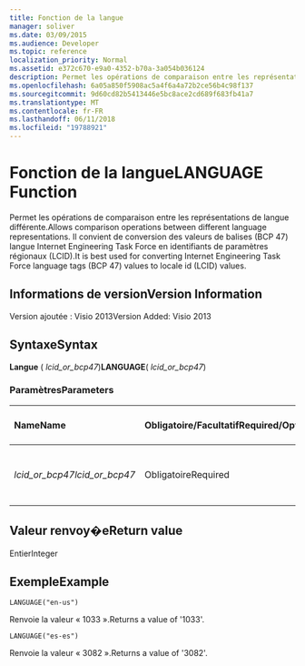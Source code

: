 ```yaml
---
title: Fonction de la langue
manager: soliver
ms.date: 03/09/2015
ms.audience: Developer
ms.topic: reference
localization_priority: Normal
ms.assetid: e372c670-e9a0-4352-b70a-3a054b036124
description: Permet les opérations de comparaison entre les représentations de langue différente. Il convient de conversion des valeurs de balises (BCP 47) langue Internet Engineering Task Force en identifiants de paramètres régionaux (LCID).
ms.openlocfilehash: 6a05a850f5908ac5a4f6a4a72b2ce56b4c98f137
ms.sourcegitcommit: 9d60cd82b5413446e5bc8ace2cd689f683fb41a7
ms.translationtype: MT
ms.contentlocale: fr-FR
ms.lasthandoff: 06/11/2018
ms.locfileid: "19788921"
---
```

# <a name="language-function"></a><span data-ttu-id="75707-104">Fonction de la langue</span><span class="sxs-lookup"><span data-stu-id="75707-104">LANGUAGE Function</span></span>

<span data-ttu-id="75707-105">Permet les opérations de comparaison entre les représentations de langue différente.</span><span class="sxs-lookup"><span data-stu-id="75707-105">Allows comparison operations between different language representations.</span></span> <span data-ttu-id="75707-106">Il convient de conversion des valeurs de balises (BCP 47) langue Internet Engineering Task Force en identifiants de paramètres régionaux (LCID).</span><span class="sxs-lookup"><span data-stu-id="75707-106">It is best used for converting Internet Engineering Task Force language tags (BCP 47) values to locale id (LCID) values.</span></span>
  
## <a name="version-information"></a><span data-ttu-id="75707-107">Informations de version</span><span class="sxs-lookup"><span data-stu-id="75707-107">Version Information</span></span>

<span data-ttu-id="75707-108">Version ajoutée : Visio 2013</span><span class="sxs-lookup"><span data-stu-id="75707-108">Version Added: Visio 2013</span></span> 
  
## <a name="syntax"></a><span data-ttu-id="75707-109">Syntaxe</span><span class="sxs-lookup"><span data-stu-id="75707-109">Syntax</span></span>

 <span data-ttu-id="75707-110">**Langue** ( _lcid_or_bcp47_)</span><span class="sxs-lookup"><span data-stu-id="75707-110">**LANGUAGE**( _lcid_or_bcp47_)</span></span>
  
### <a name="parameters"></a><span data-ttu-id="75707-111">Paramètres</span><span class="sxs-lookup"><span data-stu-id="75707-111">Parameters</span></span>

|<span data-ttu-id="75707-112">**Name**</span><span class="sxs-lookup"><span data-stu-id="75707-112">**Name**</span></span>|<span data-ttu-id="75707-113">**Obligatoire/Facultatif**</span><span class="sxs-lookup"><span data-stu-id="75707-113">**Required/Optional**</span></span>|<span data-ttu-id="75707-114">**Type de données**</span><span class="sxs-lookup"><span data-stu-id="75707-114">**Data Type**</span></span>|<span data-ttu-id="75707-115">**Description**</span><span class="sxs-lookup"><span data-stu-id="75707-115">**Description**</span></span>|
|:-----|:-----|:-----|:-----|
| <span data-ttu-id="75707-116">_lcid_or_bcp47_</span><span class="sxs-lookup"><span data-stu-id="75707-116">_lcid_or_bcp47_</span></span> <br/> |<span data-ttu-id="75707-117">Obligatoire</span><span class="sxs-lookup"><span data-stu-id="75707-117">Required</span></span>  <br/> |<span data-ttu-id="75707-118">**Chaîne**</span><span class="sxs-lookup"><span data-stu-id="75707-118">**String**</span></span> <br/> |<span data-ttu-id="75707-119">La valeur LCID ou norme BCP 47 pour la langue.</span><span class="sxs-lookup"><span data-stu-id="75707-119">The LCID or BCP 47 value for the language.</span></span>  <br/> |
   
## <a name="return-value"></a><span data-ttu-id="75707-120">Valeur renvoy�e</span><span class="sxs-lookup"><span data-stu-id="75707-120">Return value</span></span>

<span data-ttu-id="75707-121">Entier</span><span class="sxs-lookup"><span data-stu-id="75707-121">Integer</span></span>
  
## <a name="example"></a><span data-ttu-id="75707-122">Exemple</span><span class="sxs-lookup"><span data-stu-id="75707-122">Example</span></span>

 `LANGUAGE("en-us")`
  
<span data-ttu-id="75707-123">Renvoie la valeur « 1033 ».</span><span class="sxs-lookup"><span data-stu-id="75707-123">Returns a value of '1033'.</span></span>
  
 `LANGUAGE("es-es")`
  
<span data-ttu-id="75707-124">Renvoie la valeur « 3082 ».</span><span class="sxs-lookup"><span data-stu-id="75707-124">Returns a value of '3082'.</span></span>
  

